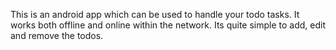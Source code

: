 This is an android app which can be used to handle your todo tasks.
It works both offline and online within the network.
Its quite simple to add, edit and remove the todos.